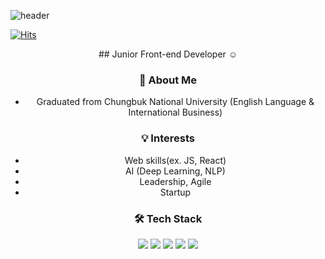 ![header](https://capsule-render.vercel.app/api?type=cylinder&color=auto&height=150&section=header&text=Dahee%20Jo&fontSize=50&animation=twinkling)

[![Hits](https://hits.seeyoufarm.com/api/count/incr/badge.svg?url=https%3A%2F%2Fgithub.com%2Fdaheejo&count_bg=%23DDDFDB&title_bg=%23E58EBD&icon=&icon_color=%23E7E7E7&title=hits&edge_flat=false)](https://hits.seeyoufarm.com)
<div align="center">
## Junior Front-end Developer ☺️

### 💁‍ About Me
 - Graduated from Chungbuk National University (English Language & International Business)

### 💡 Interests
 - Web skills(ex. JS, React)
 - AI (Deep Learning, NLP)
 - Leadership, Agile
 - Startup

### 🛠 Tech Stack
<img src="https://img.shields.io/badge/Python-3766AB?style=flat-square&logo=Python&logoColor=white"/></a> <img src="https://img.shields.io/badge/HTML5-E34F26?style=flat-square&logo=HTML5&logoColor=white"/></a> <img src="https://img.shields.io/badge/CSS3-1572B6?style=flat-square&logo=CSS3&logoColor=white"/></a> <img src="https://img.shields.io/badge/JavaScript-F7DF1E?style=flat-square&logo=JavaScript&logoColor=white"/></a> <img src="https://img.shields.io/badge/React-61DAFB?style=flat-square&logo=React&logoColor=white"/></a>
</div>
